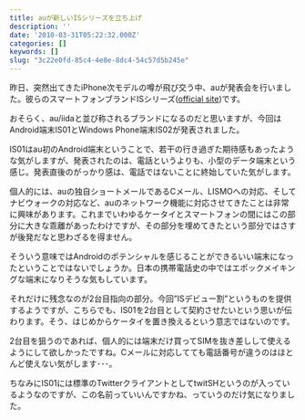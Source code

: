 ```yaml
---
title: auが新しいISシリーズを立ち上げ
description: ''
date: '2010-03-31T05:22:32.000Z'
categories: []
keywords: []
slug: "3c22e0fd-85c4-4e8e-8dc4-54c57d5b245e"
---
```

昨日、突然出てきたiPhone次モデルの噂が飛び交う中、auが発表会を行いました。彼らのスマートフォンブランドISシリーズ([official site](http://au-is.jp/))です。

おそらく、au/iidaと並び称されるブランドになるのだと思いますが、今回はAndroid端末IS01とWindows Phone端末IS02が発表されました。

IS01はau初のAndroid端末ということで、若干の行き過ぎた期待感もあったような気がしますが、発表されたのは、電話というよりも、小型のデータ端末という感じ。発表直後のがっかり感は、電話ではないことに終始していた気がします。

個人的には、auの独自ショートメールであるCメール、LISMOへの対応、そしてナビウォークの対応など、auのネットワーク機能に対応させてきたことは非常に興味があります。これまでいわゆるケータイとスマートフォンの間にはこの部分に大きな乖離があったわけですが、その部分を埋めてきたという部分ではさすが後発だなと思わざるを得ません。

そういう意味ではAndroidのポテンシャルを感じることができるいい端末になったということではないでしょうか。日本の携帯電話史の中ではエポックメイキングな端末になりそうな気もしています。

それだけに残念なのが2台目指向の部分。今回”ISデビュー割”というものを提供するようですが、こちらでも、IS01を2台目として契約させたいという思いが伝わります。そう、はじめからケータイを置き換えるという意志ではないのです。

2台目を狙うのであれば、個人的には端末だけ買ってSIMを抜き差しして使えるようにして欲しかったですね。Cメールに対応してても電話番号が違うのはほとんど使えない気がします･･･。

ちなみにIS01には標準のTwitterクライアントとしてtwitSHというのが入っているようなのですが、この名前っていいんですかね、っていうのだけ気になりました。